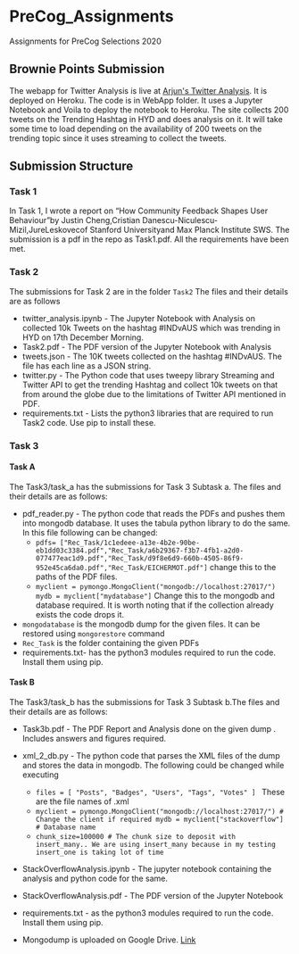 # PreCog_Assignments

Assignments for PreCog Selections 2020

## Brownie Points Submission

The webapp for Twitter Analysis is live at [Arjun's Twitter Analysis](https://arjuntwitter.herokuspp.com). It is deployed on Heroku. The code is in WebApp folder. It uses a Jupyter Notebook and Voila to deploy the notebook to Heroku. The site collects 200 tweets on the Trending Hashtag in HYD and does analysis on it. It will take some time to load depending on the availability of 200 tweets on the trending topic since it uses streaming to collect the tweets.

## Submission Structure

### Task 1

In Task 1, I wrote a report on “How Community Feedback Shapes User Behaviour”by Justin Cheng,Cristian Danescu-Niculescu-Mizil,JureLeskovecof Stanford Universityand Max Planck Institute SWS. The submission is a pdf in the repo as Task1.pdf. All the requirements have been met.

### Task 2

The submissions for Task 2 are in the folder `Task2`
The files and their details are as follows

- twitter_analysis.ipynb - The Jupyter Notebook with Analysis on collected 10k Tweets on the hashtag #INDvAUS which was trending in HYD on 17th December Morning.
- Task2.pdf - The PDF version of the Jupyter Notebook with Analysis
- tweets.json - The 10K tweets collected on the hashtag #INDvAUS. The file has each line as a JSON string.
- twitter.py - The Python code that uses tweepy library Streaming and Twitter API to get the trending Hashtag and collect 10k tweets on that from around the globe due to the limitations of Twitter API mentioned in PDF.
- requirements.txt - Lists the python3 libraries that are required to run Task2 code. Use pip to install these.

### Task 3

#### Task A

The Task3/task_a has the submissions for Task 3 Subtask a.
The files and their details are as follows:

- pdf_reader.py - The python code that reads the PDFs and pushes them into mongodb database. It uses the tabula python library to do the same. In this file following can be changed:
  - `pdfs= ["Rec_Task/1c1edeee-a13e-4b2e-90be-eb1dd03c3384.pdf","Rec_Task/a6b29367-f3b7-4fb1-a2d0-077477eac1d9.pdf","Rec_Task/d9f8e6d9-660b-4505-86f9-952e45ca6da0.pdf","Rec_Task/EICHERMOT.pdf"]` change this to the paths of the PDF files.
  - `myclient = pymongo.MongoClient("mongodb://localhost:27017/") mydb = myclient["mydatabase"]` Change this to the mongodb and database required. It is worth noting that if the collection already exists the code drops it.
- `mongodatabase` is the mongodb dump for the given files. It can be restored using `mongorestore` command
- `Rec_Task` is the folder containing the given PDFs
- requirements.txt- has the python3 modules required to run the code. Install them using pip.

#### Task B

The Task3/task_b has the submissions for Task 3 Subtask b.The files and their details are as follows:

- Task3b.pdf - The PDF Report and Analysis done on the given dump . Includes answers and figures required.
- xml_2_db.py - The python code that parses the XML files of the dump and stores the data in mongodb. The following could be changed while executing

  - `files = [ "Posts", "Badges", "Users", "Tags", "Votes" ] ` These are the file names of .xml
  - `myclient = pymongo.MongoClient("mongodb://localhost:27017/") # Change the client if required mydb = myclient["stackoverflow"] # Database name`
  - `chunk_size=100000 # The chunk size to deposit with insert_many.. We are using insert_many because in my testing insert_one is taking lot of time`

- StackOverflowAnalysis.ipynb - The jupyter notebook containing the analysis and python code for the same.
- StackOverflowAnalysis.pdf - The PDF version of the Jupyter Notebook
- requirements.txt - as the python3 modules required to run the code. Install them using pip.
- Mongodump is uploaded on Google Drive. [Link](https://drive.google.com/drive/folders/1y_liiyeZsoFEdyG6ChLRLTIQLSpJ9gfz?usp=sharing)
